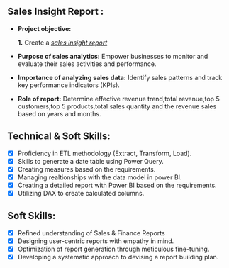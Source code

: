 ## Sales Insight Report :


- **Project objective:** 

    **1.** Create a _[sales insight report](https://github.com/rajeshn283/Sales-insight/blob/main/Sales%20Insight%20Project.pdf)_ 

- **Purpose of sales analytics:** Empower businesses to monitor and evaluate their sales activities and performance.

- **Importance of analyzing sales data:** Identify sales patterns and track key performance indicators (KPIs).

- **Role of report:** Determine effective revenue trend,total revenue,top 5 customers,top 5 products,total sales quantity and the revenue sales based on years and months.


## Technical & Soft Skills:
- [x]	Proficiency in ETL methodology (Extract, Transform, Load).
- [x]	Skills to generate a date table using Power Query.
- [x]	Creating measures based on the requirements.
- [x]	Managing realtionships with the data model in power BI.
- [x]	Creating a detailed report with Power BI based on the requirements.
- [x]	Utilizing DAX to create calculated columns.

## Soft Skills:
- [x]	Refined understanding of Sales & Finance Reports
- [x]	Designing user-centric reports with empathy in mind.
- [x]	Optimization of report generation through meticulous fine-tuning.
- [x]	Developing a systematic approach to devising a report building plan.
